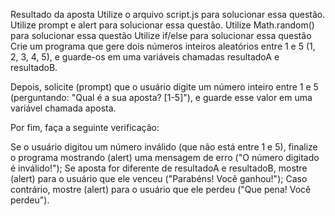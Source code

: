 Resultado da aposta
Utilize o arquivo script.js para solucionar essa questão.
Utilize prompt e alert para solucionar essa questão.
Utilize Math.random() para solucionar essa questão
Utilize if/else para solucionar essa questão
Crie um programa que gere dois números inteiros aleatórios entre 1 e 5 (1, 2, 3, 4, 5), e guarde-os em uma variáveis chamadas resultadoA e resultadoB.

Depois, solicite (prompt) que o usuário digite um número inteiro entre 1 e 5 (perguntando: "Qual é a sua aposta? [1-5]"), e guarde esse valor em uma variável chamada aposta.

Por fim, faça a seguinte verificação:

Se o usuário digitou um número inválido (que não está entre 1 e 5), finalize o programa mostrando (alert) uma mensagem de erro ("O número digitado é inválido!");
Se aposta for diferente de resultadoA e resultadoB, mostre (alert) para o usuário que ele venceu ("Parabéns! Você ganhou!");
Caso contrário, mostre (alert) para o usuário que ele perdeu ("Que pena! Você perdeu").
